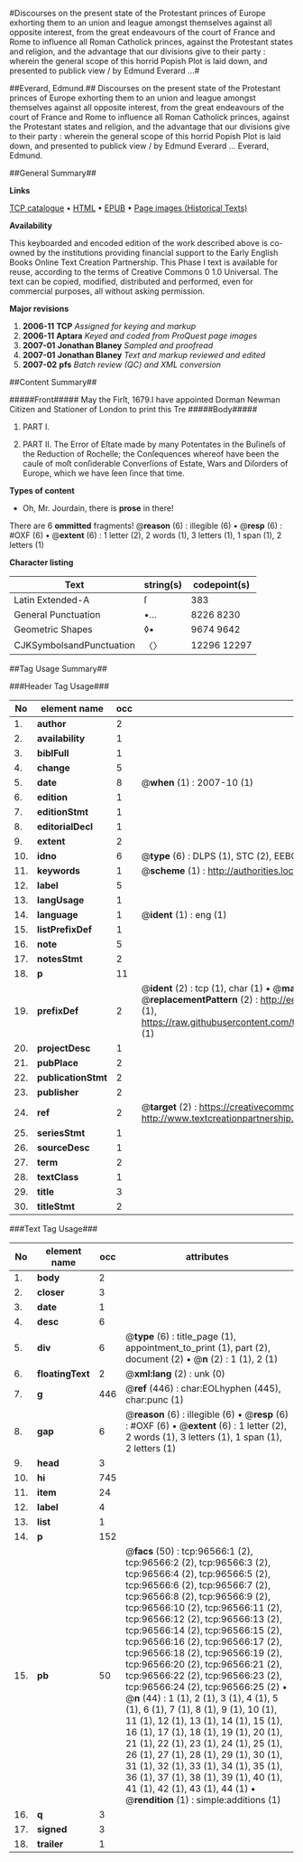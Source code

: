 #Discourses on the present state of the Protestant princes of Europe exhorting them to an union and league amongst themselves against all opposite interest, from the great endeavours of the court of France and Rome to influence all Roman Catholick princes, against the Protestant states and religion, and the advantage that our divisions give to their party : wherein the general scope of this horrid Popish Plot is laid down, and presented to publick view / by Edmund Everard ...#

##Everard, Edmund.##
Discourses on the present state of the Protestant princes of Europe exhorting them to an union and league amongst themselves against all opposite interest, from the great endeavours of the court of France and Rome to influence all Roman Catholick princes, against the Protestant states and religion, and the advantage that our divisions give to their party : wherein the general scope of this horrid Popish Plot is laid down, and presented to publick view / by Edmund Everard ...
Everard, Edmund.

##General Summary##

**Links**

[TCP catalogue](http://www.ota.ox.ac.uk/tcp/)  • 
[HTML](http://tei.it.ox.ac.uk/tcp/Texts-HTML/free/A38/A38820.html)  • 
[EPUB](http://tei.it.ox.ac.uk/tcp/Texts-EPUB/free/A38/A38820.epub) • 
[Page images (Historical Texts)](https://data.historicaltexts.jisc.ac.uk/view?pubId=eebo-13016872e&pageId=eebo-13016872e-96566-1)

**Availability**

This keyboarded and encoded edition of the
	       work described above is co-owned by the institutions
	       providing financial support to the Early English Books
	       Online Text Creation Partnership. This Phase I text is
	       available for reuse, according to the terms of Creative
	       Commons 0 1.0 Universal. The text can be copied,
	       modified, distributed and performed, even for
	       commercial purposes, all without asking permission.

**Major revisions**

1. __2006-11__ __TCP__ *Assigned for keying and markup*
1. __2006-11__ __Aptara__ *Keyed and coded from ProQuest page images*
1. __2007-01__ __Jonathan Blaney__ *Sampled and proofread*
1. __2007-01__ __Jonathan Blaney__ *Text and markup reviewed and edited*
1. __2007-02__ __pfs__ *Batch review (QC) and XML conversion*

##Content Summary##

#####Front#####
May the Firſt, 1679.I have appointed Dorman
Newman Citizen
and Stationer of London
to print this Tre
#####Body#####

1. PART I.

1. PART II. The Error of Eſtate made by many Potentates in the Buſineſs
of the Reduction of Rochelle; the Conſequences whereof
have been the cauſe of moſt conſiderable Converſions of
Estate, Wars and Diſorders of Europe, which we have
ſeen ſince that time.

**Types of content**

  * Oh, Mr. Jourdain, there is **prose** in there!

There are 6 **ommitted** fragments! 
 @__reason__ (6) : illegible (6)  •  @__resp__ (6) : #OXF (6)  •  @__extent__ (6) : 1 letter (2), 2 words (1), 3 letters (1), 1 span (1), 2 letters (1)

**Character listing**


|Text|string(s)|codepoint(s)|
|---|---|---|
|Latin Extended-A|ſ|383|
|General Punctuation|•…|8226 8230|
|Geometric Shapes|◊▪|9674 9642|
|CJKSymbolsandPunctuation|〈〉|12296 12297|

##Tag Usage Summary##

###Header Tag Usage###

|No|element name|occ|attributes|
|---|---|---|---|
|1.|__author__|2||
|2.|__availability__|1||
|3.|__biblFull__|1||
|4.|__change__|5||
|5.|__date__|8| @__when__ (1) : 2007-10 (1)|
|6.|__edition__|1||
|7.|__editionStmt__|1||
|8.|__editorialDecl__|1||
|9.|__extent__|2||
|10.|__idno__|6| @__type__ (6) : DLPS (1), STC (2), EEBO-CITATION (1), OCLC (1), VID (1)|
|11.|__keywords__|1| @__scheme__ (1) : http://authorities.loc.gov/ (1)|
|12.|__label__|5||
|13.|__langUsage__|1||
|14.|__language__|1| @__ident__ (1) : eng (1)|
|15.|__listPrefixDef__|1||
|16.|__note__|5||
|17.|__notesStmt__|2||
|18.|__p__|11||
|19.|__prefixDef__|2| @__ident__ (2) : tcp (1), char (1)  •  @__matchPattern__ (2) : ([0-9\-]+):([0-9IVX]+) (1), (.+) (1)  •  @__replacementPattern__ (2) : http://eebo.chadwyck.com/downloadtiff?vid=$1&page=$2 (1), https://raw.githubusercontent.com/textcreationpartnership/Texts/master/tcpchars.xml#$1 (1)|
|20.|__projectDesc__|1||
|21.|__pubPlace__|2||
|22.|__publicationStmt__|2||
|23.|__publisher__|2||
|24.|__ref__|2| @__target__ (2) : https://creativecommons.org/publicdomain/zero/1.0/ (1), http://www.textcreationpartnership.org/docs/. (1)|
|25.|__seriesStmt__|1||
|26.|__sourceDesc__|1||
|27.|__term__|2||
|28.|__textClass__|1||
|29.|__title__|3||
|30.|__titleStmt__|2||


###Text Tag Usage###

|No|element name|occ|attributes|
|---|---|---|---|
|1.|__body__|2||
|2.|__closer__|3||
|3.|__date__|1||
|4.|__desc__|6||
|5.|__div__|6| @__type__ (6) : title_page (1), appointment_to_print (1), part (2), document (2)  •  @__n__ (2) : 1 (1), 2 (1)|
|6.|__floatingText__|2| @__xml:lang__ (2) : unk (0)|
|7.|__g__|446| @__ref__ (446) : char:EOLhyphen (445), char:punc (1)|
|8.|__gap__|6| @__reason__ (6) : illegible (6)  •  @__resp__ (6) : #OXF (6)  •  @__extent__ (6) : 1 letter (2), 2 words (1), 3 letters (1), 1 span (1), 2 letters (1)|
|9.|__head__|3||
|10.|__hi__|745||
|11.|__item__|24||
|12.|__label__|4||
|13.|__list__|1||
|14.|__p__|152||
|15.|__pb__|50| @__facs__ (50) : tcp:96566:1 (2), tcp:96566:2 (2), tcp:96566:3 (2), tcp:96566:4 (2), tcp:96566:5 (2), tcp:96566:6 (2), tcp:96566:7 (2), tcp:96566:8 (2), tcp:96566:9 (2), tcp:96566:10 (2), tcp:96566:11 (2), tcp:96566:12 (2), tcp:96566:13 (2), tcp:96566:14 (2), tcp:96566:15 (2), tcp:96566:16 (2), tcp:96566:17 (2), tcp:96566:18 (2), tcp:96566:19 (2), tcp:96566:20 (2), tcp:96566:21 (2), tcp:96566:22 (2), tcp:96566:23 (2), tcp:96566:24 (2), tcp:96566:25 (2)  •  @__n__ (44) : 1 (1), 2 (1), 3 (1), 4 (1), 5 (1), 6 (1), 7 (1), 8 (1), 9 (1), 10 (1), 11 (1), 12 (1), 13 (1), 14 (1), 15 (1), 16 (1), 17 (1), 18 (1), 19 (1), 20 (1), 21 (1), 22 (1), 23 (1), 24 (1), 25 (1), 26 (1), 27 (1), 28 (1), 29 (1), 30 (1), 31 (1), 32 (1), 33 (1), 34 (1), 35 (1), 36 (1), 37 (1), 38 (1), 39 (1), 40 (1), 41 (1), 42 (1), 43 (1), 44 (1)  •  @__rendition__ (1) : simple:additions (1)|
|16.|__q__|3||
|17.|__signed__|3||
|18.|__trailer__|1||
